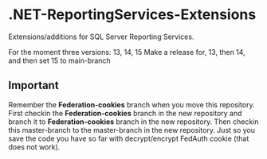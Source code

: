 # .NET-ReportingServices-Extensions

Extensions/additions for SQL Server Reporting Services.

For the moment three versions: 13, 14, 15
Make a release for, 13, then 14, and then set 15 to main-branch

## Important
Remember the **Federation-cookies** branch when you move this repository. First checkin the **Federation-cookies** branch in the new repository and branch it to **Federation-cookies** branch in the new repository. Then checkin this master-branch to the master-branch in the new repository. Just so you save the code you have so far with decrypt/encrypt FedAuth cookie (that does not work).